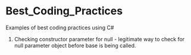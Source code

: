 # Best_Coding_Practices
Examples of best coding practices using C#

1. Checking constructor parameter for null - legitimate way to check for null parameter object before base is being called.  

